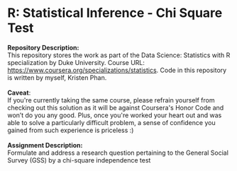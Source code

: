 # R: Statistical Inference - Chi Square Test

__Repository Description:__
<br/>
This repository stores the work as part of the Data Science: Statistics with R specialization by Duke University. Course URL: https://www.coursera.org/specializations/statistics. Code in this repository is written by myself, Kristen Phan.
<br/>
<br/>
__Caveat__: 
<br/>
If you're currently taking the same course, please refrain yourself from checking out this solution as it will be against Coursera's Honor Code and won’t do you any good. Plus, once you're worked your heart out and was able to solve a particularly difficult problem, a sense of confidence you gained from such experience is priceless :)
<br/>
<br/>
__Assignment Description:__
<br/>
Formulate and address a research question pertaining to the General Social Survey (GSS) by a chi-square independence test
